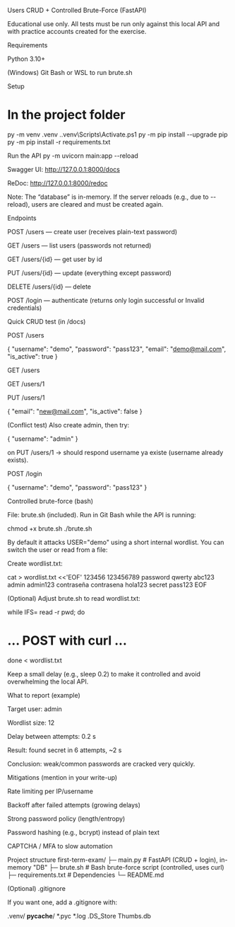 Users CRUD + Controlled Brute-Force (FastAPI)

Educational use only. All tests must be run only against this local API and with practice accounts created for the exercise.

Requirements

Python 3.10+

(Windows) Git Bash or WSL to run brute.sh

Setup
# In the project folder
py -m venv .venv
.\.venv\Scripts\Activate.ps1
py -m pip install --upgrade pip
py -m pip install -r requirements.txt

Run the API
py -m uvicorn main:app --reload


Swagger UI: http://127.0.0.1:8000/docs

ReDoc: http://127.0.0.1:8000/redoc

Note: The “database” is in-memory. If the server reloads (e.g., due to --reload), users are cleared and must be created again.

Endpoints

POST /users — create user (receives plain-text password)

GET /users — list users (passwords not returned)

GET /users/{id} — get user by id

PUT /users/{id} — update (everything except password)

DELETE /users/{id} — delete

POST /login — authenticate (returns only login successful or Invalid credentials)

Quick CRUD test (in /docs)

POST /users

{ "username": "demo", "password": "pass123", "email": "demo@mail.com", "is_active": true }


GET /users

GET /users/1

PUT /users/1

{ "email": "new@mail.com", "is_active": false }


(Conflict test) Also create admin, then try:

{ "username": "admin" }


on PUT /users/1 → should respond username ya existe (username already exists).

POST /login

{ "username": "demo", "password": "pass123" }

Controlled brute-force (bash)

File: brute.sh (included). Run in Git Bash while the API is running:

chmod +x brute.sh
./brute.sh


By default it attacks USER="demo" using a short internal wordlist.
You can switch the user or read from a file:

Create wordlist.txt:

cat > wordlist.txt <<'EOF'
123456
123456789
password
qwerty
abc123
admin
admin123
contraseña
contrasena
hola123
secret
pass123
EOF


(Optional) Adjust brute.sh to read wordlist.txt:

while IFS= read -r pwd; do
  # ... POST with curl ...
done < wordlist.txt


Keep a small delay (e.g., sleep 0.2) to make it controlled and avoid overwhelming the local API.

What to report (example)

Target user: admin

Wordlist size: 12

Delay between attempts: 0.2 s

Result: found secret in 6 attempts, ~2 s

Conclusion: weak/common passwords are cracked very quickly.

Mitigations (mention in your write-up)

Rate limiting per IP/username

Backoff after failed attempts (growing delays)

Strong password policy (length/entropy)

Password hashing (e.g., bcrypt) instead of plain text

CAPTCHA / MFA to slow automation

Project structure
first-term-exam/
├─ main.py           # FastAPI (CRUD + login), in-memory "DB"
├─ brute.sh          # Bash brute-force script (controlled, uses curl)
├─ requirements.txt  # Dependencies
└─ README.md

(Optional) .gitignore

If you want one, add a .gitignore with:

.venv/
__pycache__/
*.pyc
*.log
.DS_Store
Thumbs.db
